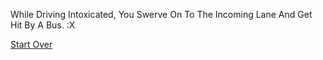 While Driving Intoxicated, You Swerve On To The Incoming Lane And Get Hit By A Bus. :X


[Start Over](intro.md)